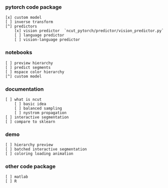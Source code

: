 
### pytorch code package
    [x] custom model
    [ ] inverse transform
    [^] predictors
        [x] vision predictor  `ncut_pytorch/predictor/vision_predictor.py`
        [ ] language predictor
        [ ] vision-language predictor

### notebooks
    [ ] preview hierarchy
    [ ] predict segments
    [ ] mspace color hierarchy
    [^] custom model

### documentation
    [ ] what is ncut
        [ ] basic idea
        [ ] balanced sampling
        [ ] nystrom propagation
    [ ] interactive segmentation
    [ ] compare to sklearn

### demo
    [ ] hierarchy preview
    [ ] batched interactive segmentation
    [ ] coloring loading animation

### other code package
    [ ] matlab
    [ ] R